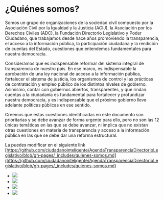 
# ¿Quiénes somos?

Somos un grupo de organizaciones de la sociedad civil compuesto por la Asociación Civil por la Igualdad y la Justicia (ACIJ), la Asociación por los Derechos Civiles (ADC), la Fundación Directorio Legislativo y Poder Ciudadano, que trabajamos desde hace años promoviendo la transparencia, el acceso a la información pública, la participación ciudadana y la rendición de cuentas del Estado, cuestiones que entendemos fundamentales para nuestra democracia.

Consideramos que es indispensable reformar del sistema integral de transparencia de nuestro país. En ese marco, es indispensable la aprobación de una ley nacional de acceso a la información pública, fortalecer el sistema de justicia, los organismos de control y las prácticas de contratación y empleo público de los distintos niveles de gobierno. Asimismo, contar con gobiernos abiertos, transparentes, y que rindan cuentas a la ciudadanía es fundamental para fortalecer y profundizar nuestra democracia, y es indispensable que el próximo gobierno lleve adelante políticas públicas en ese sentido. 

Creemos que estas cuestiones identificadas en este documento son prioritarias y se debe avanzar de forma urgente para ello, pero no son las 12 únicas temáticas en las que se debe avanzar, ni implica que no existan otras cuestiones en materia de transparencia y acceso a la información pública en las que se debe dar una reforma estructural.

La puedes modificar en el siguiente link [https://github.com/ciudadanointeligente/AgendaTransparenciaDirectorioLegislativo/blob/gh-pages/_includes/quienes-somos.md](https://github.com/ciudadanointeligente/AgendaTransparenciaDirectorioLegislativo/blob/gh-pages/_includes/quienes-somos.md)

<ul class="list-inline">
  <li><img src="//placehold.it/200x200"></li>
  <li><img src="//placehold.it/200x200"></li>
  <li><img src="//placehold.it/200x200"></li>
  <li><img src="//placehold.it/200x200"></li>
</ul>
